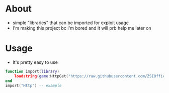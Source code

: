  # About
 - simple "libraries" that can be imported for exploit usage
 - I'm making this project bc I'm bored and it will prb help me later on

# Usage
- It's pretty easy to use
```lua
function import(library)
    loadstring(game:HttpGet("https://raw.githubusercontent.com/ZSIOffical/Libraries/main/Libraries/"..library))()
end
import("Http") -- example
```
